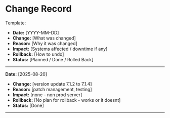 # Change Record

Template:
- **Date:** [YYYY-MM-DD]  
- **Change:** [What was changed]  
- **Reason:** [Why it was changed]  
- **Impact:** [Systems affected / downtime if any]  
- **Rollback:** [How to undo]  
- **Status:** [Planned / Done / Rolled Back]  

---
**Date:** [2025-08-20]  
- **Change:** [version update 7.1.2 to 7.1.4]  
- **Reason:** [patch management, testing]  
- **Impact:** [none - non prod server]  
- **Rollback:** [No plan for rollback - works or it doesnt]  
- **Status:** [Done] 
---
